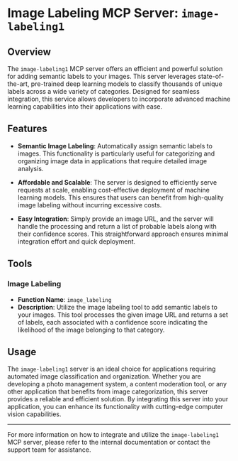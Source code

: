 # Image Labeling MCP Server: `image-labeling1`

## Overview

The `image-labeling1` MCP server offers an efficient and powerful solution for adding semantic labels to your images. This server leverages state-of-the-art, pre-trained deep learning models to classify thousands of unique labels across a wide variety of categories. Designed for seamless integration, this service allows developers to incorporate advanced machine learning capabilities into their applications with ease.

## Features

- **Semantic Image Labeling**: Automatically assign semantic labels to images. This functionality is particularly useful for categorizing and organizing image data in applications that require detailed image analysis.

- **Affordable and Scalable**: The server is designed to efficiently serve requests at scale, enabling cost-effective deployment of machine learning models. This ensures that users can benefit from high-quality image labeling without incurring excessive costs.

- **Easy Integration**: Simply provide an image URL, and the server will handle the processing and return a list of probable labels along with their confidence scores. This straightforward approach ensures minimal integration effort and quick deployment.

## Tools

### Image Labeling

- **Function Name**: `image_labeling`
- **Description**: Utilize the image labeling tool to add semantic labels to your images. This tool processes the given image URL and returns a set of labels, each associated with a confidence score indicating the likelihood of the image belonging to that category.

## Usage

The `image-labeling1` server is an ideal choice for applications requiring automated image classification and organization. Whether you are developing a photo management system, a content moderation tool, or any other application that benefits from image categorization, this server provides a reliable and efficient solution. By integrating this server into your application, you can enhance its functionality with cutting-edge computer vision capabilities.

---

For more information on how to integrate and utilize the `image-labeling1` MCP server, please refer to the internal documentation or contact the support team for assistance.